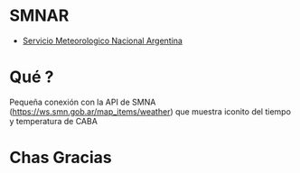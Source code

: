# SMNAR
- [Servicio Meteorologico Nacional Argentina](https://www.smn.gob.ar) 

# Qué ? 
Pequeña conexión con la API de SMNA (https://ws.smn.gob.ar/map_items/weather)
que muestra iconito del tiempo y temperatura de CABA

# Chas Gracias